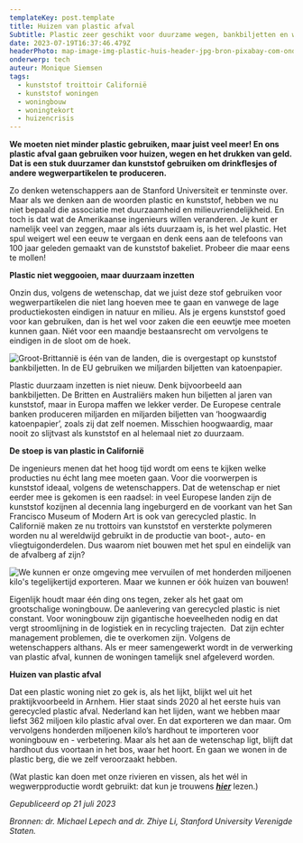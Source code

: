 ```yaml
---
templateKey: post.template
title: Huizen van plastic afval
Subtitle: Plastic zeer geschikt voor duurzame wegen, bankbiljetten en woningen
date: 2023-07-19T16:37:46.479Z
headerPhoto: map-image-img-plastic-huis-header-jpg-bron-pixabay-com-onderschrift-plastic-huis-header
onderwerp: tech
auteur: Monique Siemsen
tags:
  - kunststof troittoir Californië
  - kunststof woningen
  - woningbouw
  - woningtekort
  - huizencrisis
---
```

**We moeten niet minder plastic gebruiken, maar juist veel meer! En ons plastic afval gaan gebruiken voor huizen, wegen en het drukken van geld. Dat is een stuk duurzamer dan kunststof gebruiken om drinkflesjes of andere wegwerpartikelen te produceren.**



Zo denken wetenschappers aan de Stanford Universiteit er tenminste over. Maar als we denken aan de woorden plastic en kunststof, hebben we nu niet bepaald die associatie met duurzaamheid en milieuvriendelijkheid. En toch is dat wat de Amerikaanse ingenieurs willen veranderen. Je kunt er namelijk veel van zeggen, maar als iéts duurzaam is, is het wel plastic. Het spul weigert wel een eeuw te vergaan en denk eens aan de telefoons van 100 jaar geleden gemaakt van de kunststof bakeliet. Probeer die maar eens te mollen!

**Plastic niet weggooien, maar duurzaam inzetten**

Onzin dus, volgens de wetenschap, dat we juist deze stof gebruiken voor wegwerpartikelen die niet lang hoeven mee te gaan en vanwege de lage productiekosten eindigen in natuur en milieu. Als je ergens kunststof goed voor kan gebruiken, dan is het wel voor zaken die een eeuwtje mee moeten kunnen gaan. Niét voor een maandje bestaansrecht om vervolgens te eindigen in de sloot om de hoek.

![Groot-Brittannië is één van de landen, die is overgestapt op kunststof bankbiljetten. In de EU gebruiken we miljarden biljetten van katoenpapier.](/img/plastic-huis-1-bankbiljetten.jpg "Pixabay.com")

Plastic duurzaam inzetten is niet nieuw. Denk bijvoorbeeld aan bankbiljetten. De Britten en Australiërs maken hun biljetten al jaren van kunststof, maar in Europa maffen we lekker verder. De Europese centrale banken produceren miljarden en miljarden biljetten van ‘hoogwaardig katoenpapier’, zoals zij dat zelf noemen. Misschien hoogwaardig, maar nooit zo slijtvast als kunststof en al helemaal niet zo duurzaam.



**De stoep is van plastic in Californië**

De ingenieurs menen dat het hoog tijd wordt om eens te kijken welke producties nu écht lang mee moeten gaan. Voor die voorwerpen is kunststof ideaal, volgens de wetenschappers. Dat de wetenschap er niet eerder mee is gekomen is een raadsel: in veel Europese landen zijn de kunststof kozijnen al decennia lang ingeburgerd en de voorkant van het San Francisco Museum of Modern Art is ook van gerecycled plastic. In Californië maken ze nu trottoirs van kunststof en versterkte polymeren worden nu al wereldwijd gebruikt in de productie van boot-, auto- en vliegtuigonderdelen. Dus waarom niet bouwen met het spul en eindelijk van de afvalberg af zijn?

![We kunnen er onze omgeving mee vervuilen of met honderden miljoenen kilo's tegelijkertijd exporteren. Maar we kunnen er óók huizen van bouwen!](/img/plastic-huis-2-netten-met-afval.jpg "Pixabay.com")

Eigenlijk houdt maar één ding ons tegen, zeker als het gaat om grootschalige woningbouw. De aanlevering van gerecycled plastic is niet constant. Voor woningbouw zijn gigantische hoeveelheden nodig en dat vergt stroomlijning in de logistiek en in recycling trajecten.  Dat zijn echter management problemen, die te overkomen zijn. Volgens de wetenschappers althans. Als er meer samengewerkt wordt in de verwerking van plastic afval, kunnen de woningen tamelijk snel afgeleverd worden. 



**Huizen van plastic afval**

Dat een plastic woning niet zo gek is, als het lijkt, blijkt wel uit het praktijkvoorbeeld in Arnhem. Hier staat sinds 2020 al het eerste huis van gerecycled plastic afval. Nederland kan het lijden, want we hebben maar liefst 362 miljoen kilo plastic afval over. En dat exporteren we dan maar. Om vervolgens honderden miljoenen kilo’s hardhout te importeren voor woningbouw en - verbetering. Maar als het aan de wetenschap ligt, blijft dat hardhout dus voortaan in het bos, waar het hoort. En gaan we wonen in de plastic berg, die we zelf veroorzaakt hebben.



(Wat plastic kan doen met onze rivieren en vissen, als het wél in wegwerpproductie wordt gebruikt: dat kun je trouwens ***[hier](/kunststof-kleding-vergiftigt-vissen-al-70-jaar)*** lezen.)



*Gepubliceerd op 21 juli 2023*

*Bronnen: dr. Michael Lepech and dr. Zhiye Li, Stanford University Verenigde Staten.*